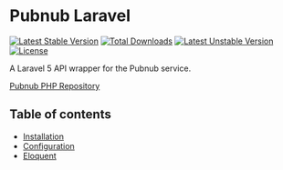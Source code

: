 Pubnub Laravel
===============

[![Latest Stable Version](https://poser.pugx.org/logikio/pubnub-laravel/v/stable)](https://packagist.org/packages/logikio/pubnub-laravel) [![Total Downloads](https://poser.pugx.org/logikio/pubnub-laravel/downloads)](https://packagist.org/packages/logikio/pubnub-laravel) [![Latest Unstable Version](https://poser.pugx.org/logikio/pubnub-laravel/v/unstable)](https://packagist.org/packages/logikio/pubnub-laravel) [![License](https://poser.pugx.org/logikio/pubnub-laravel/license)](https://packagist.org/packages/logikio/pubnub-laravel)

A Laravel 5 API wrapper for the Pubnub service.

[Pubnub PHP Repository](https://github.com/pubnub/php)

Table of contents
-----------------
* [Installation](#installation)
* [Configuration](#configuration)
* [Eloquent](#eloquent)